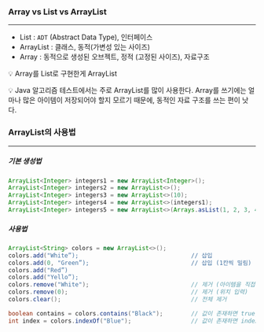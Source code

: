 ### Array vs List vs ArrayList
---
- List : `ADT` (Abstract Data Type), 인터페이스
- ArrayList : 클래스, 동적(가변성 있는 사이즈)
- Array : 동적으로 생성된 오브젝트, 정적 (고정된 사이즈), 자료구조

💡 Array를 List로 구현한게 ArrayList

💡 Java 알고리즘 테스트에서는 주로 ArrayList를 많이 사용한다. 
Array를 쓰기에는 얼마나 많은 아이템이 저장되어야 할지 모르기 때문에, 동적인 자료 구조를 쓰는 편이 낫다.


### ArrayList의 사용법
---
##### 기본 생성법
``` java
ArrayList<Integer> integers1 = new ArrayList<Integer>();                      // 타입 지정
ArrayList<Integer> integers2 = new ArrayList<>();                             // 타입 생략 가능
ArrayList<Integer> integers3 = new ArrayList<>(10);                           // 초기 용량(Capacity) 설정
ArrayList<Integer> integers4 = new ArrayList<>(integers1);                    // 다른 Collection값으로 초기화
ArrayList<Integer> integers5 = new ArrayList<>(Arrays.asList(1, 2, 3, 4, 5)); // Arrays.asList()
```

##### 사용법
```java
ArrayList<String> colors = new ArrayList<>();
colors.add("White”);                                // 삽입
colors.add(0, "Green”);                             // 삽입 (1칸씩 밀림)
colors.add("Red”)
colors.add("Yello”);
colors.remove("White");                             // 제거 (아이템을 직접 입력)
colors.remove(0);                                   // 제거 (위치 입력)
colors.clear();                                     // 전체 제거

boolean contains = colors.contains("Black");        // 값이 존재하면 true, 없으면 false 반환
int index = colors.indexOf("Blue");                 // 값이 존재하면 index 반환, 없으면 -1 반환
```
